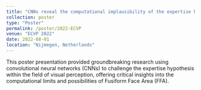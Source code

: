 ```yaml
---
title: "CNNs reveal the computational implausibility of the expertise hypothesis"
collection: poster
type: "Poster"
permalink: /poster/2022-ECVP
venue: "ECVP 2022"
date: 2022-08-01
location: "Nijmegen, Netherlands"
---
```


This poster presentation provided groundbreaking research using convolutional neural networks (CNNs) to challenge the expertise hypothesis within the field of visual perception, offering critical insights into the computational limits and possibilities of Fusiform Face Area (FFA).